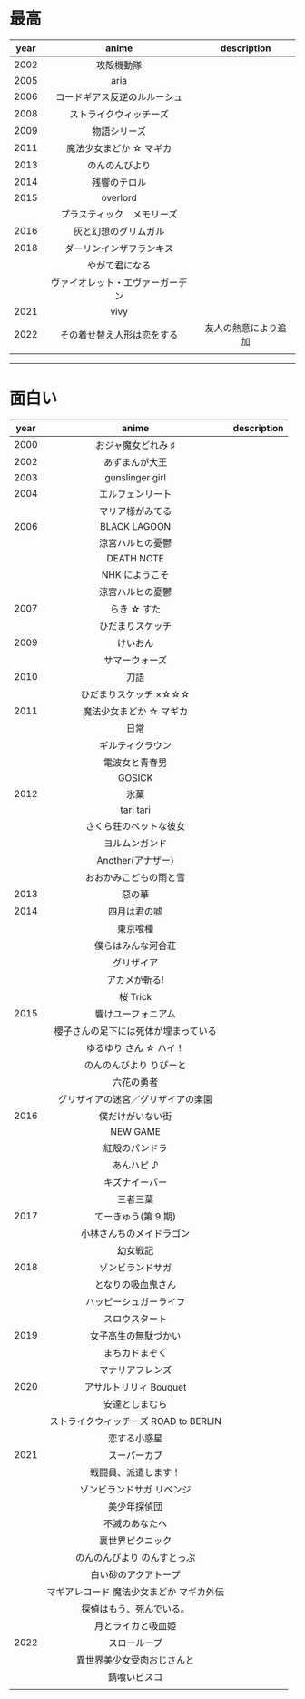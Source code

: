 # 最高

| year |              anime               |     description      |
| :--: | :------------------------------: | :------------------: |
| 2002 |            攻殻機動隊            |                      |
| 2005 |               aria               |                      |
| 2006 |   コードギアス反逆のルルーシュ   |                      |
| 2008 |      ストライクウィッチーズ      |                      |
| 2009 |           物語シリーズ           |                      |
| 2011 |     魔法少女まどか ☆ マギカ      |                      |
| 2013 |          のんのんびより          |                      |
| 2014 |           残響のテロル           |                      |
| 2015 |             overlord             |                      |
|      |    プラスティック　メモリーズ    |                      |
| 2016 |       灰と幻想のグリムガル       |                      |
| 2018 |     ダーリンインザフランキス     |                      |
|      |          やがて君になる          |                      |
|      | ヴァイオレット・エヴァーガーデン |                      |
| 2021 |               vivy               |                      |
| 2022 |    その着せ替え人形は恋をする    | 友人の熱意により追加 |
|      |                                  |                      |

---

# 面白い

| year |                  anime                   | description |
| :--: | :--------------------------------------: | :---------: |
| 2000 |            おジャ魔女どれみ ♯            |             |
| 2002 |              あずまんが大王              |             |
| 2003 |             gunslinger girl              |             |
| 2004 |             エルフェンリート             |             |
|      |             マリア様がみてる             |             |
| 2006 |               BLACK LAGOON               |             |
|      |             涼宮ハルヒの憂鬱             |             |
|      |                DEATH NOTE                |             |
|      |              NHK にようこそ              |             |
|      |             涼宮ハルヒの憂鬱             |             |
| 2007 |               らき ☆ すた                |             |
|      |             ひだまりスケッチ             |             |
| 2009 |                 けいおん                 |             |
|      |              サマーウォーズ              |             |
| 2010 |                   刀語                   |             |
|      |          ひだまりスケッチ ×☆☆☆           |             |
| 2011 |         魔法少女まどか ☆ マギカ          |             |
|      |                   日常                   |             |
|      |             ギルティクラウン             |             |
|      |              電波女と青春男              |             |
|      |                  GOSICK                  |             |
| 2012 |                   氷菓                   |             |
|      |                tari tari                 |             |
|      |          さくら荘のペットな彼女          |             |
|      |              ヨルムンガンド              |             |
|      |            Another(アナザー)             |             |
|      |          おおかみこどもの雨と雪          |             |
| 2013 |                  惡の華                  |             |
| 2014 |               四月は君の嘘               |             |
|      |                 東京喰種                 |             |
|      |            僕らはみんな河合荘            |             |
|      |                グリザイア                |             |
|      |              アカメが斬る!               |             |
|      |                 桜 Trick                 |             |
| 2015 |            響けユーフォニアム            |             |
|      |   櫻子さんの足下には死体が埋まっている   |             |
|      |          ゆるゆり さん ☆ ハイ！          |             |
|      |         のんのんびより りぴーと          |             |
|      |                六花の勇者                |             |
|      |    グリザイアの迷宮／グリザイアの楽園    |             |
| 2016 |             僕だけがいない街             |             |
|      |                 NEW GAME                 |             |
|      |              紅殻のパンドラ              |             |
|      |                あんハピ ♪                |             |
|      |              キズナイーバー              |             |
|      |                 三者三葉                 |             |
| 2017 |           てーきゅう(第 9 期)            |             |
|      |         小林さんちのメイドラゴン         |             |
|      |                 幼女戦記                 |             |
| 2018 |             ゾンビランドサガ             |             |
|      |            となりの吸血鬼さん            |             |
|      |          ハッピーシュガーライフ          |             |
|      |              スロウスタート              |             |
| 2019 |           女子高生の無駄づかい           |             |
|      |              まちカドまぞく              |             |
|      |             マナリアフレンズ             |             |
| 2020 |          アサルトリリィ Bouquet          |             |
|      |              安達としまむら              |             |
|      |  ストライクウィッチーズ ROAD to BERLIN   |             |
|      |               恋する小惑星               |             |
| 2021 |               スーパーカブ               |             |
|      |           戦闘員、派遣します！           |             |
|      |        ゾンビランドサガ リベンジ         |             |
|      |               美少年探偵団               |             |
|      |              不滅のあなたへ              |             |
|      |             裏世界ピクニック             |             |
|      |       のんのんびより のんすとっぷ        |             |
|      |           白い砂のアクアトープ           |             |
|      | マギアレコード 魔法少女まどか マギカ外伝 |             |
|      |         探偵はもう、死んでいる。         |             |
|      |            月とライカと吸血姫            |             |
| 2022 |               スローループ               |             |
|      |        異世界美少女受肉おじさんと        |             |
|      |               錆喰いビスコ               |             |
|      |                                          |             |

